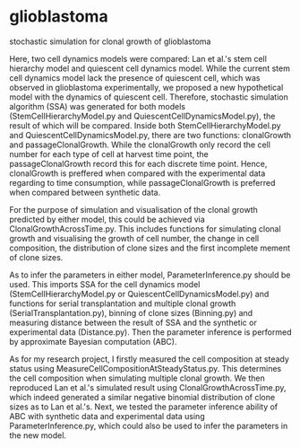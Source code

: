 # glioblastoma
stochastic simulation for clonal growth of glioblastoma

Here, two cell dynamics models were compared: Lan et al.'s stem cell hierarchy model and quiescent cell dynamics model. While the current stem cell dynamics model lack the presence of quiescent cell, which was observed in glioblastoma experimentally, we proposed a new hypothetical model with the dynamics of quiescent cell. Therefore, stochastic simulation algorithm (SSA) was generated for both models (StemCellHierarchyModel.py and QuiescentCellDynamicsModel.py), the result of which will be compared. Inside both StemCellHierarchyModel.py and QuiescentCellDynamicsModel.py, there are two functions: clonalGrowth and passageClonalGrowth. While the clonalGrowth only record the cell number for each type of cell at harvest time point, the passageClonalGrowth record this for each discrete time point. Hence, clonalGrowth is preffered when compared with the experimental data regarding to time consumption, while passageClonalGrowth is preferred when compared between synthetic data.

For the purpose of simulation and visualisation of the clonal growth predicted by either model, this could be achieved via ClonalGrowthAcrossTime.py. This includes functions for simulating clonal growth and visualising the growth of cell number, the change in cell composition, the distribution of clone sizes and the first incomplete mement of clone sizes. 

As to infer the parameters in either model, ParameterInference.py should be used. This imports SSA for the cell dynamics model (StemCellHierarchyModel.py or QuiescentCellDynamicsModel.py) and functions for serial transplantation and multiple clonal growth (SerialTransplantation.py), binning of clone sizes (Binning.py) and measuring distance between the result of SSA and the synthetic or experimental data (Distance.py). Then the parameter inference is performed by approximate Bayesian computation (ABC).

As for my research project, I firstly measured the cell composition at steady status using MeasureCellCompositionAtSteadyStatus.py. This determines the cell composition when simulating multiple clonal growth. We then reproduced Lan et al.'s simulated result using ClonalGrowthAcrossTime.py, which indeed generated a similar negative binomial distribution of clone sizes as to Lan et al.'s. Next, we tested the parameter inference ability of ABC with synthetic data and experimental data using ParameterInference.py, which could also be used to infer the parameters in the new model.
